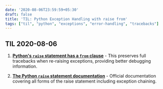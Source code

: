 ```yaml
---
date: '2020-08-06T23:59:59+05:30'
draft: false
title: 'TIL: Python Exception Handling with raise from'
tags: ["til", "python", "exceptions", "error-handling", "tracebacks"]
---
```


## TIL 2020-08-06

1. **[Python's `raise` statement has a `from` clause](https://stackoverflow.com/questions/24752395/python-raise-from-usage)** - This preserves full tracebacks when re-raising exceptions, providing better debugging information.

2. **[The Python `raise` statement documentation](https://docs.python.org/3/reference/simple_stmts.html#the-raise-statement)** - Official documentation covering all forms of the raise statement including exception chaining.